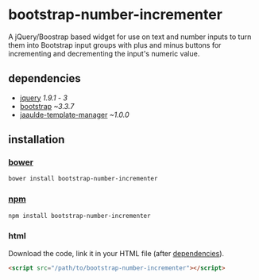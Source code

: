 # bootstrap-number-incrementer

A jQuery/Boostrap based widget for use on text and number inputs to turn them into Bootstrap input groups with plus and minus buttons for incrementing and decrementing the input's numeric value.

## dependencies
 * [jquery](https://jquery.com) _1.9.1_ - _3_
 * [bootstrap](https://getbootstrap.com) _~3.3.7_
 * [jaaulde-template-manager](https://github.com/JAAulde/template-manager) _~1.0.0_

## installation
### [bower](http://bower.io)
````bash
bower install bootstrap-number-incrementer
````

### [npm](https://www.npmjs.com)
````bash
npm install bootstrap-number-incrementer
````

### html
Download the code, link it in your HTML file (after [dependencies](#dependencies)).
````html
<script src="/path/to/bootstrap-number-incrementer"></script>
````
